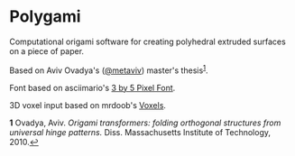 # Polygami
Computational origami software for creating polyhedral extruded surfaces on a piece of paper.

Based on Aviv Ovadya's ([@metaviv](https://twitter.com/metaviv)) master's thesis<sup id="a1">[1](#f1)</sup>.

Font based on asciimario's [3 by 5 Pixel Font](https://fontstruct.com/fontstructions/show/716744/3_by_5_pixel_font~).

3D voxel input based on mrdoob's [Voxels](http://mrdoob.com/projects/voxels).

<b id="f1">1</b> Ovadya, Aviv. _Origami transformers: folding orthogonal structures from universal hinge patterns._ Diss. Massachusetts Institute of Technology, 2010.[↩](#a1)
